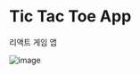 
# Tic Tac Toe App
리액트 게임 앱

![image](https://github.com/yoonseo-95/react-game-tictactoe/assets/123787893/b166c55c-e450-4b1b-ba85-196cb69fa6ca)
